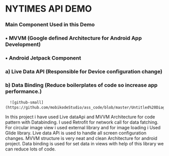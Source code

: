 #                                               NYTIMES API DEMO


### Main Component Used in this Demo

###          •	MVVM (Google defined Architecture for Android App Development)
###          •	Android Jetpack Component
###                a)	Live Data API (Responsible for Device configuration change)
###                b)	Data Binding (Reduce boilerplates of code so increase app performance.)
       
       
      ![github-small](https://github.com/mobikodeStudio/ass_code/blob/master/Untitled%20Diagram.jpg)
In this project i have used Live dataApi and MVVM Architecture for code pattern with Databinding.
I used Retrofit for network call for data fatching.
For circular image view i used external library and for image loading i Used Glide library.
Live data APi is used to handle all screen configuration changes.
MVVM structure is very neat and clean Architecture for android project.
Data binding is used for set data in views with help of this library we can reduce lots of code.
